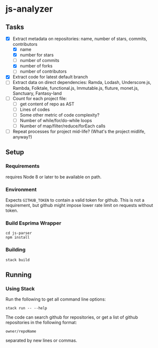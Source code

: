 # js-analyzer

## Tasks
- [x] Extract metadata on repositories: name, number of stars, commits, contributors
  - [x] name
  - [x] number for stars
  - [ ] number of commits
  - [x] number of forks
  - [ ] number of contributors
- [x] Extract code for latest default branch
- [ ] Extract data on direct dependencies: Ramda, Lodash, Underscore.js, Rambda, Folktale, functional.js, Immutable.js, 
      fluture, monet.js, Sanctuary, Fantasy-land
- [ ] Count for each project file:
  - [ ] get content of repo as AST
  - [ ] Lines of codes
  - [ ] Some other metric of code complexity?
  - [ ] Number of while/for/do-while loops
  - [ ] Number of map/filter/reduce/forEach calls
- [ ] Repeat processes for project mid-life? (What's the project midlife, anyway?)

## Setup

### Requirements

requires Node 8 or later to be available on path.

### Environment

Expects `GITHUB_TOKEN` to contain a valid token for github. This is not a requirement, but github might impose lower rate limit on requests without token.

### Build Esprima Wrapper

    cd js-parser
    npm install

### Building

    stack build

## Running

### Using Stack

Run the following to get all command line options:

    stack run -- --help
    
The code can search github for repositories, or get a list of github repositories in the following format:

    owner/repoName

separated by new lines or commas.